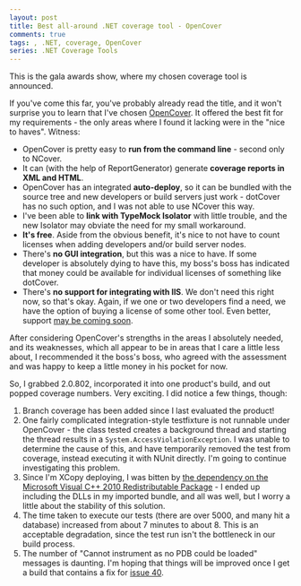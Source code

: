 ```yaml
---
layout: post
title: Best all-around .NET coverage tool - OpenCover
comments: true
tags: , .NET, coverage, OpenCover
series: .NET Coverage Tools
---
```


This is the gala awards show, where my chosen coverage tool is announced. 

If you've come this far, you've probably already read the title, and it won't surprise you to learn that I've chosen <a href="https://github.com/sawilde/opencover">OpenCover</a>. It offered the best fit for my requirements - the only areas where I found it lacking were in the "nice to haves". Witness:
<ul>
   <li>OpenCover is pretty easy to <strong>run from the command line</strong> - second only to NCover.</li>
   <li>It can (with the help of ReportGenerator) generate <strong>coverage reports in XML and HTML</strong>.</li>
   <li>OpenCover has an integrated <strong>auto-deploy</strong>, so it can be bundled with the source tree and new developers or build servers just work - dotCover has no such option, and I was not able to use NCover this way.</li>
   <li>I've been able to <strong>link with TypeMock Isolator</strong> with little trouble, and the new Isolator may obviate the need for my small workaround.</li>
   <li><strong>It's free</strong>. Aside from the obvious benefit, it's nice to not have to count licenses when adding developers and/or build server nodes.</li>
   <li>There's <b>no GUI integration</b>, but this was a nice to have. If some developer is absolutely dying to have this, my boss's boss has indicated that money could be available for individual licenses of something like dotCover.</li>
   <li>There's <b>no support for integrating with IIS</b>. We don't need this right now, so that's okay. Again, if we one or two developers find a need, we have the option of buying a license of some other tool. Even better, support <a href="https://github.com/sawilde/opencover/issues/36">may be coming soon</a>.</li>
</ul>
<!--more-->
After considering OpenCover's strengths in the areas I absolutely
needed, and its weaknesses, which all appear to be in areas that I
care a little less about, I recommended it the boss's boss, who agreed
with the assessment and was happy to keep a little money in his pocket
for now.

So, I grabbed 2.0.802, incorporated it into one product's build, and out popped coverage numbers. Very exciting. I did notice a few things, though:
<ol>
<li>Branch coverage has been added since I last evaluated the product!</li>
<li>One fairly complicated integration-style testfixture is not runnable under OpenCover - the class tested creates a background thread and starting the thread results in a <code>System.AccessViolationException</code>. I was unable to determine the cause of this, and have temporarily removed the test from coverage, instead executing it with NUnit directly. I'm going to continue investigating this problem.</li>
<li>Since I'm XCopy deploying, I was bitten by <a href="https://github.com/sawilde/opencover/issues/52">the dependency on the Microsoft Visual C++ 2010 Redistributable Package</a> - I ended up including the DLLs in my imported bundle, and all was well, but I worry a little about the stability of this solution.</li>
<li>The time taken to execute our tests (there are over 5000, and many hit a database) increased from about 7 minutes to about 8. This is an acceptable degradation, since the test run isn't the bottleneck in our build process.</li>
<li>The number of "Cannot instrument  as no PDB could be loaded" messages is daunting. I'm hoping that things will be improved once I get a build that contains a fix for <a href="https://github.com/sawilde/opencover/issues/40">issue 40</a>.</li>
</ol>